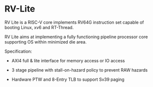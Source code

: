 RV-Lite 
=======================

RV Lite is a RISC-V core implements RV64G instruction set capable of booting Linux, xv6 and RT-Thread.

RV Lite aims at implementing a fully functioning pipeline processor core supporting OS within minimized die area.

Specification:

- AXI4 full & lite interface for memory access or IO access

- 3 stage pipeline with stall-on-hazard policy to prevent RAW hazards

- Hardware PTW and 8-Entry TLB to support Sv39 paging